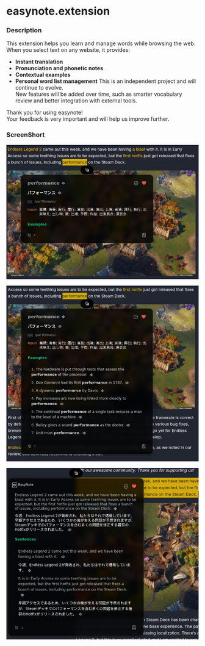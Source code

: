 # easynote.extension

### Description
This extension helps you learn and manage words while browsing the web.  
When you select text on any website, it provides:

- **Instant translation**  
- **Pronunciation and phonetic notes**  
- **Contextual examples**  
- **Personal word list management**
This is an independent project and will continue to evolve.  
New features will be added over time, such as smarter vocabulary review and better integration with external tools.  

Thank you for using easynote!  
Your feedback is very important and will help us improve further.

### ScreenShort
<p align="center">
  <img src="resources/screenshort_1.png" alt="ScreenShort" width="600">
</p>
<p align="center">
  <img src="resources/screenshort_2.png" alt="ScreenShort" width="600">
</p>
<p align="center">
  <img src="resources/screenshort_3.png" alt="ScreenShort" width="600">
</p>

